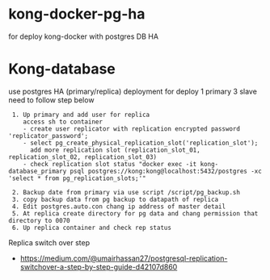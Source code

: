 # kong-docker-pg-ha
for deploy kong-docker with postgres DB HA 

# Kong-database 
  use postgres HA (primary/replica)
  deployment 
  for deploy 1 primary 3 slave need to follow step below

     1. Up primary and add user for replica 
        access sh to container 
        - create user replicator with replication encrypted password 'replicator_password';
        - select pg_create_physical_replication_slot('replication_slot');
          add more replication slot (replication_slot_01, replication_slot_02, replication_slot_03)
        - check replication slot status "docker exec -it kong-database_primary psql postgres://kong:kong@localhost:5432/postgres -xc 'select * from pg_replication_slots;'"

     2. Backup date from primary via use script /script/pg_backup.sh 
     3. copy backup data from pg backup to datapath of replica 
     4. Edit postgres.auto.con chang ip address of master detail 
     5. At replica create directory for pg data and chang permission that directory to 0070
     6. Up replica container and check rep status

  Replica switch over step 
  - https://medium.com/@umairhassan27/postgresql-replication-switchover-a-step-by-step-guide-d42107d860
